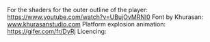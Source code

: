 For the shaders for the outer outline of the player: https://www.youtube.com/watch?v=UBujOvMRNl0
Font by Khurasan: www.khurasanstudio.com
Platform explosion animation: https://gifer.com/fr/DyRj
Licencing:
	
